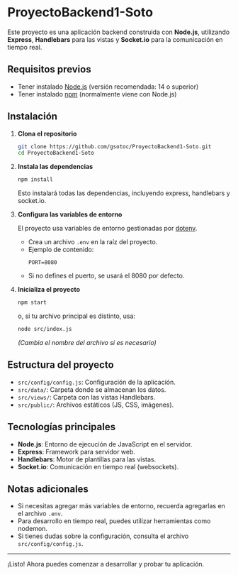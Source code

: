 # ProyectoBackend1-Soto

Este proyecto es una aplicación backend construida con **Node.js**, utilizando **Express**, **Handlebars** para las vistas y **Socket.io** para la comunicación en tiempo real.

## Requisitos previos

- Tener instalado [Node.js](https://nodejs.org/) (versión recomendada: 14 o superior)
- Tener instalado [npm](https://www.npmjs.com/) (normalmente viene con Node.js)

## Instalación

1. **Clona el repositorio**
   ```bash
   git clone https://github.com/gsotoc/ProyectoBackend1-Soto.git
   cd ProyectoBackend1-Soto
   ```

2. **Instala las dependencias**
   ```bash
   npm install
   ```
   Esto instalará todas las dependencias, incluyendo express, handlebars y socket.io.

3. **Configura las variables de entorno**

   El proyecto usa variables de entorno gestionadas por [dotenv](https://www.npmjs.com/package/dotenv).

   - Crea un archivo `.env` en la raíz del proyecto.
   - Ejemplo de contenido:
     ```
     PORT=8080
     ```
   - Si no defines el puerto, se usará el 8080 por defecto.

4. **Inicializa el proyecto**
   ```bash
   npm start
   ```
   o, si tu archivo principal es distinto, usa:
   ```bash
   node src/index.js
   ```
   *(Cambia el nombre del archivo si es necesario)*

## Estructura del proyecto

- `src/config/config.js`: Configuración de la aplicación.
- `src/data/`: Carpeta donde se almacenan los datos.
- `src/views/`: Carpeta con las vistas Handlebars.
- `src/public/`: Archivos estáticos (JS, CSS, imágenes).

## Tecnologías principales

- **Node.js**: Entorno de ejecución de JavaScript en el servidor.
- **Express**: Framework para servidor web.
- **Handlebars**: Motor de plantillas para las vistas.
- **Socket.io**: Comunicación en tiempo real (websockets).

## Notas adicionales

- Si necesitas agregar más variables de entorno, recuerda agregarlas en el archivo `.env`.
- Para desarrollo en tiempo real, puedes utilizar herramientas como nodemon.
- Si tienes dudas sobre la configuración, consulta el archivo `src/config/config.js`.

---

¡Listo! Ahora puedes comenzar a desarrollar y probar tu aplicación.

